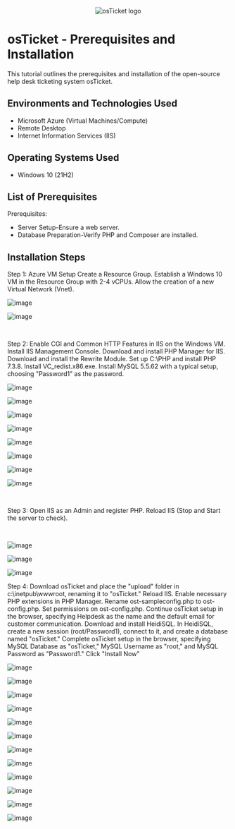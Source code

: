 <p align="center">
<img src="https://i.imgur.com/Clzj7Xs.png" alt="osTicket logo"/>
</p>

<h1>osTicket - Prerequisites and Installation</h1>
This tutorial outlines the prerequisites and installation of the open-source help desk ticketing system osTicket.<br />

<h2>Environments and Technologies Used</h2>

- Microsoft Azure (Virtual Machines/Compute)
- Remote Desktop
- Internet Information Services (IIS)

<h2>Operating Systems Used </h2>

- Windows 10</b> (21H2)

<h2>List of Prerequisites</h2>
Prerequisites:

- Server Setup-Ensure a web server.
- Database Preparation-Verify PHP and Composer are installed.

<h2>Installation Steps</h2>

<p>

</p>
Step 1: Azure VM Setup
Create a Resource Group.
Establish a Windows 10 VM in the Resource Group with 2-4 vCPUs.
Allow the creation of a new Virtual Network (Vnet).

![image](https://github.com/Chas101/osticket-ex-prereqs/assets/153942150/db8319a2-618e-40b6-8aea-7135fe6efe52)


![image](https://github.com/Chas101/osticket-ex-prereqs/assets/153942150/d16191cf-a5af-41af-88de-771d63f4f0b7)


<p>

<br />

<p>

</p>
<p>
Step 2:
  Enable CGI and Common HTTP Features in IIS on the Windows VM.
Install IIS Management Console.
Download and install PHP Manager for IIS.
Download and install the Rewrite Module.
Set up C:\PHP and install PHP 7.3.8.
Install VC_redist.x86.exe.
Install MySQL 5.5.62 with a typical setup, choosing "Password1" as the password.

![image](https://github.com/Chas101/osticket-ex-prereqs/assets/153942150/0231b7ae-0ffe-4488-8d2f-370089dd368e)

![image](https://github.com/Chas101/osticket-ex-prereqs/assets/153942150/3804223e-9d1e-40bd-8947-857feaf928e0)

![image](https://github.com/Chas101/osticket-ex-prereqs/assets/153942150/65f81339-4e09-4cf7-9c1f-198928e1a4f2)

![image](https://github.com/Chas101/osticket-ex-prereqs/assets/153942150/493fa1c6-9aeb-4b56-bab1-5af2b1085913)

![image](https://github.com/Chas101/osticket-ex-prereqs/assets/153942150/24262764-b636-47d9-87fc-e7c0a05ea4a8)

![image](https://github.com/Chas101/osticket-ex-prereqs/assets/153942150/66e25645-f1ab-43d0-9ede-d38b495e6964)

![image](https://github.com/Chas101/osticket-ex-prereqs/assets/153942150/3817314f-f41d-451a-a435-ed7a9e4e4ea7)

![image](https://github.com/Chas101/osticket-ex-prereqs/assets/153942150/f70a7681-29c0-43b5-b622-ad22af78600d)

</p>
<br />

<p>


</p>
<p>
Step 3:
Open IIS as an Admin and register PHP.
Reload IIS (Stop and Start the server to check).
</p>
<br />

![image](https://github.com/Chas101/osticket-ex-prereqs/assets/153942150/ef90ff5a-6d2a-4a49-b1b0-eec782049e6e)

![image](https://github.com/Chas101/osticket-ex-prereqs/assets/153942150/9633a6be-234f-47e2-a522-a50cce7b6f3a)

![image](https://github.com/Chas101/osticket-ex-prereqs/assets/153942150/96bad6dd-0c0e-447f-b192-63ae0b8319b7)


<p>
Step 4:
Download osTicket and place the "upload" folder in c:\inetpub\wwwroot, renaming it to "osTicket."
Reload IIS.
Enable necessary PHP extensions in PHP Manager.
Rename ost-sampleconfig.php to ost-config.php.
Set permissions on ost-config.php.
Continue osTicket setup in the browser, specifying Helpdesk as the name and the default email for customer communication.
Download and install HeidiSQL.
In HeidiSQL, create a new session (root/Password1), connect to it, and create a database named "osTicket."
Complete osTicket setup in the browser, specifying MySQL Database as "osTicket," MySQL Username as "root," and MySQL Password as "Password1." Click "Install Now"

![image](https://github.com/Chas101/osticket-ex-prereqs/assets/153942150/e292c56b-2213-4ea5-b53e-d69319122f3d)

![image](https://github.com/Chas101/osticket-ex-prereqs/assets/153942150/9f1a06f9-b12d-4d31-ac5a-0fafc6eda846)

![image](https://github.com/Chas101/osticket-ex-prereqs/assets/153942150/fff90571-7ec8-4764-80e9-c6c1f47cfb20)

![image](https://github.com/Chas101/osticket-ex-prereqs/assets/153942150/e8bd226a-25a9-4435-a526-04174ea3509d)

![image](https://github.com/Chas101/osticket-ex-prereqs/assets/153942150/3e30bbdb-f5e2-4587-a129-6693b9ea5975)

![image](https://github.com/Chas101/osticket-ex-prereqs/assets/153942150/feade532-4594-4be9-833b-5e0716ea8513)

![image](https://github.com/Chas101/osticket-ex-prereqs/assets/153942150/13739bbd-7b61-4f3f-8bc1-621007eb92f4)

![image](https://github.com/Chas101/osticket-ex-prereqs/assets/153942150/5cfdbf4c-e271-45b4-9318-168468caffc1)

![image](https://github.com/Chas101/osticket-ex-prereqs/assets/153942150/f80ae4c9-e4fc-430b-bec0-db5319fcc3d9)

![image](https://github.com/Chas101/osticket-ex-prereqs/assets/153942150/65df8fad-0f0b-4c5e-8283-a2956c68ed70)

![image](https://github.com/Chas101/osticket-ex-prereqs/assets/153942150/7a449f5f-987b-4285-a815-839365628f81)
 
![image](https://github.com/Chas101/osticket-ex-prereqs/assets/153942150/a6929403-3d4b-4567-9fdc-afcd88494ee1)


